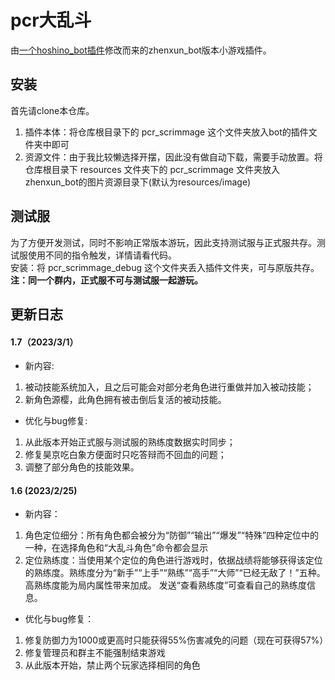 <!--
 * @Author: Genisys
 * @Date: 2023-02-01 14:34:03
 * @LastEditTime: 2023-02-01 14:34:03
 * @LastEditors: Please set LastEditors
 * @Description: 模块简述
 * @FilePath: \pcr_scrimmage\README.md
-->
# pcr大乱斗
由[一个hoshino_bot插件](https://github.com/eggggi/pcr_scrimmage)修改而来的zhenxun_bot版本小游戏插件。

## 安装
首先请clone本仓库。
1. 插件本体：将仓库根目录下的 pcr_scrimmage 这个文件夹放入bot的插件文件夹中即可
2. 资源文件：由于我比较懒选择开摆，因此没有做自动下载，需要手动放置。将仓库根目录下 resources 文件夹下的 pcr_scrimmage 文件夹放入zhenxun_bot的图片资源目录下(默认为resources/image)

## 测试服
为了方便开发测试，同时不影响正常版本游玩，因此支持测试服与正式服共存。测试服使用不同的指令触发，详情请看代码。<br>
安装：将 pcr_scrimmage_debug 这个文件夹丢入插件文件夹，可与原版共存。<br>
**注：同一个群内，正式服不可与测试服一起游玩。**

## 更新日志
#### 1.7（2023/3/1）
- 新内容:
1. 被动技能系统加入，且之后可能会对部分老角色进行重做并加入被动技能；
2. 新角色源樱，此角色拥有被击倒后复活的被动技能。
- 优化与bug修复:
1. 从此版本开始正式服与测试服的熟练度数据实时同步；
2. 修复昊京吃白象方便面时只吃答辩而不回血的问题；
3. 调整了部分角色的技能效果。

#### 1.6 (2023/2/25)
- 新内容：
1. 角色定位细分：所有角色都会被分为“防御”“输出”“爆发”“特殊”四种定位中的一种，在选择角色和“大乱斗角色”命令都会显示
2. 定位熟练度：当使用某个定位的角色进行游戏时，依据战绩将能够获得该定位的熟练度。熟练度分为“新手”“上手”“熟练”“高手”“大师”“已经无敌了！”五种。高熟练度能为局内属性带来加成。
发送“查看熟练度”可查看自己的熟练度信息。
- 优化与bug修复：
1. 修复防御力为1000或更高时只能获得55%伤害减免的问题（现在可获得57%）
2. 修复管理员和群主不能强制结束游戏
3. 从此版本开始，禁止两个玩家选择相同的角色
